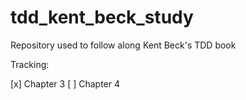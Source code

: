 # tdd_kent_beck_study
Repository used to follow along Kent Beck's TDD book

Tracking:

[x] Chapter 3
[ ] Chapter 4